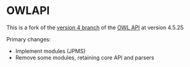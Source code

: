 # OWLAPI

This is a fork of the [version 4 branch](https://github.com/owlcs/owlapi/tree/version4) of the [OWL API](https://github.com/owlcs/owlapi) at version 4.5.25

Primary changes:

* Implement modules (JPMS)
* Remove some modules, retaining core API and parsers

